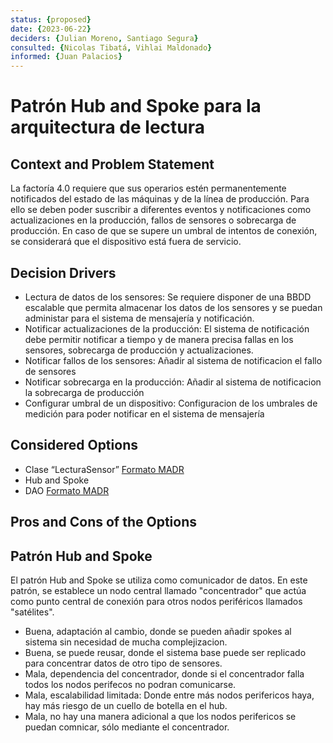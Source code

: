 ```yaml
---
status: {proposed}
date: {2023-06-22}
deciders: {Julian Moreno, Santiago Segura}
consulted: {Nicolas Tibatá, Vihlai Maldonado}
informed: {Juan Palacios}
---
```


# Patrón Hub and Spoke para la arquitectura de lectura

## Context and Problem Statement
La factoría 4.0 requiere que sus operarios estén permanentemente notificados del estado de las máquinas y de la línea de producción. Para ello se deben poder suscribir a diferentes eventos y notificaciones como actualizaciones en la producción, fallos de sensores o sobrecarga de producción. En caso de que se supere un umbral de intentos de conexión, se considerará que el dispositivo está fuera de servicio.

<!-- This is an optional element. Feel free to remove. -->
## Decision Drivers

* Lectura de datos de los sensores: Se requiere disponer de una BBDD escalable que permita almacenar los datos de los sensores y se puedan administar para el sistema de mensajería y notificación.
* Notificar actualizaciones de la producción: El sistema de notificación debe permitir notificar a tiempo y de manera precisa fallas en los sensores, sobrecarga de producción y actualizaciones.
* Notificar fallos de los sensores: Añadir al sistema de notificacion el fallo de sensores 
* Notificar sobrecarga en la producción: Añadir al sistema de notificacion la sobrecarga de producción
* Configurar umbral de un dispositivo: Configuracion de los umbrales de medición para poder notificar en el sistema de mensajería


## Considered Options
* Clase “LecturaSensor” [Formato MADR](MADR_2_2_1.md)
* Hub and Spoke
* DAO [Formato MADR](MADR_2_2_3.md)

## Pros and Cons of the Options

## Patrón Hub and Spoke

El patrón Hub and Spoke se utiliza como comunicador de datos. En este patrón, se establece un nodo central llamado "concentrador" que actúa como punto central de conexión para otros nodos periféricos llamados "satélites".

* Buena, adaptación al cambio, donde se pueden añadir spokes al sistema sin necesidad de mucha complejizacion.
* Buena, se puede reusar, donde el sistema base puede ser replicado para concentrar datos de otro tipo de sensores.
* Mala, dependencia del concentrador, donde si el concentrador falla todos los nodos perifecos no podran comunicarse.
* Mala, escalabilidad limitada: Donde entre más nodos perifericos haya, hay más riesgo de un cuello de botella en el hub.
* Mala, no hay una manera adicional a que los nodos perifericos se puedan comnicar, sólo mediante el concentrador.
